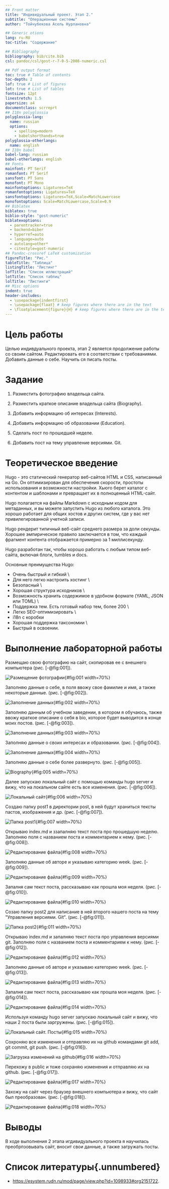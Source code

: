 ```yaml
---
## Front matter
title: "Индивидуальный проект. Этап 2."
subtitle: "Операционные системы"
author: "Тойчубекова Асель Нурлановна"

## Generic otions
lang: ru-RU
toc-title: "Содержание"

## Bibliography
bibliography: bib/cite.bib
csl: pandoc/csl/gost-r-7-0-5-2008-numeric.csl

## Pdf output format
toc: true # Table of contents
toc-depth: 2
lof: true # List of figures
lot: true # List of tables
fontsize: 12pt
linestretch: 1.5
papersize: a4
documentclass: scrreprt
## I18n polyglossia
polyglossia-lang:
  name: russian
  options:
	- spelling=modern
	- babelshorthands=true
polyglossia-otherlangs:
  name: english
## I18n babel
babel-lang: russian
babel-otherlangs: english
## Fonts
mainfont: PT Serif
romanfont: PT Serif
sansfont: PT Sans
monofont: PT Mono
mainfontoptions: Ligatures=TeX
romanfontoptions: Ligatures=TeX
sansfontoptions: Ligatures=TeX,Scale=MatchLowercase
monofontoptions: Scale=MatchLowercase,Scale=0.9
## Biblatex
biblatex: true
biblio-style: "gost-numeric"
biblatexoptions:
  - parentracker=true
  - backend=biber
  - hyperref=auto
  - language=auto
  - autolang=other*
  - citestyle=gost-numeric
## Pandoc-crossref LaTeX customization
figureTitle: "Рис."
tableTitle: "Таблица"
listingTitle: "Листинг"
lofTitle: "Список иллюстраций"
lotTitle: "Список таблиц"
lolTitle: "Листинги"
## Misc options
indent: true
header-includes:
  - \usepackage{indentfirst}
  - \usepackage{float} # keep figures where there are in the text
  - \floatplacement{figure}{H} # keep figures where there are in the text
---
```


# Цель работы

 Целью индивдуального проекта, этап 2 является продолжение работы со своим сайтом. Редактировать его в соответствии с требованиями. Добавить данные о себе. Научить
 ся писать посты.
 
# Задание

1. Разместить фотографию владельца сайта.

2. Разместить краткое описание владельца сайта (Biography).

3. Добавить информацию об интересах (Interests).

4. Добавить информацию об образовании (Education).

5. Сделать пост по прошедшей неделе.

6. Добавить пост на тему управление версиями. Git.

# Теоретическое введение

Hugo - это статический генератор веб-сайтов HTML и CSS, написанный на Go. Он оптимизирован для обеспечения скорости, простоты использования и возможности настройки. Хьюго берет каталог с контентом и шаблонами и превращает их в полноценный HTML-сайт.

Hugo полагается на файлы Markdown с исходным кодом для метаданных, и вы можете запустить Hugo из любого каталога. Это хорошо работает для общих хостов и других систем, где у вас нет привилегированной учетной записи.

Hugo рендерит типичный веб-сайт среднего размера за доли секунды. Хорошее эмпирическое правило заключается в том, что каждый фрагмент контента отображается примерно за 1 миллисекунду.

Hugo разработан так, чтобы хорошо работать с любым типом веб-сайта, включая блоги, tumbles и docs.

Основные преимущества Hugo:

- Очень быстрый и гибкий \
- Для него легко настроить хостинг \
- Безопасный \
- Хорошая структура исходников \
- Возможность хранить содержимое в удобном формате (YAML, JSON или TOML) \
- Поддержка тем. Есть готовый набор тем, более 200 \
- Легко SEO-оптимизировать \
- i18n с коробки
- Хорошая поддержка таксономии \
- Быстрый в освоении. 

# Выполнение лабораторной работы

Размещаю свою фотографию на сайт, скопировав ее с внешнего компьютера (рис. [-@fig:001]).

![Размещение фотографии](image/1.png){#fig:001 width=70%}

Заполняю данные о себе, в поля ввожу свое фамилие и имя, а также некоторые данные. (рис. [-@fig:002]).

![Заполнение данных](image/2.png){#fig:002 width=70%}

Заполняю данным об учебном заведении, в котором я обучаюсь, также ввожу краткое описание о себя в bio, которое будет выводится в конце моих постов. (рис. [-@fig:003]).

![Заполнение данных](image/3.png){#fig:003 width=70%}

Заполняю данные о своих интересах и образовании. (рис. [-@fig:004]).

![Заполнение данных](image/4.png){#fig:004 width=70%}

Заполняю данные о себе более развернуто. (рис. [-@fig:005]).

![Biography](image/5.png){#fig:005 width=70%}

Далее запускаю локальный сайт с помощью команды hugo server и вижу, что на локальном сайте есть все изменения. (рис. [-@fig:006]).

![Локальный сайт](image/5.1.png){#fig:006 width=70%}

Создаю папку post1 в директории post, в ней будут храниться тексты пастов, изображения и др. (рис. [-@fig:007]).

![Папка post1](image/6.png){#fig:007 width=70%}

Открываю index.md  и ззапалняю текст поста про прошедшую неделю. Заполняю поля с названием поста и комментарием к нему. (рис. [-@fig:008]).

![Редактирование файла](image/7.png){#fig:008 width=70%}

Заполняю данные об авторе и указываю категорию week. (рис. [-@fig:009]).

![Редактирование файла](image/8.png){#fig:009 width=70%}

Запалня сам текст поста, рассказываю как прошла моя неделя. (рис. [-@fig:010]).

![Редактирование файла](image/9.png){#fig:010 width=70%}

Созаю папку post2 для написание в ней второго нашего поста на тему "Управления версиями. Git". (рис. [-@fig:011]).

![Папка post2](image/10.png){#fig:011 width=70%}

Открываю index.md  и запалняю текст поста про управления версиями git. Заполняю поля с названием поста и комментарием к нему. (рис. [-@fig:012]).

![Редактирование файла](image/11.png){#fig:012 width=70%}

Заполняю данные об авторе и указываю категорию week. (рис. [-@fig:013]).

![Редактирование файла](image/12.png){#fig:013 width=70%}

Запалня сам текст поста, рассказываю как прошла моя неделя. (рис. [-@fig:014]).

![Редактирование файла](image/13.png){#fig:014 width=70%}

Используя команду hugo server  запускаю локальный сайт и вижу, что наши 2 поста были заргружены. (рис. [-@fig:015]).

![Локальный сайт. Посты](image/14.png){#fig:015 width=70%}

Сохроняю все изменения и отправляю их на github командами git add, git commit, git push. (рис. [-@fig:016]).

![Загрузка изменений на github](image/15.png){#fig:016 width=70%}

Перехожу в public и тоже сохраняю изменения и отправляю их на github. (рис. [-@fig:017]).

![Редактирование файла](image/16.png){#fig:017 width=70%}

Захожу на сайт через браузер внешнего компьютера и вижу, что сайт был преобразован. (рис. [-@fig:018]).

![Редактирование файла](image/17.png){#fig:018 width=70%}

# Выводы

В ходе выполнения 2 этапа игдивидуального проекта я научилась преобрпзовывать сайт, вносит свои данные, а также загружать посты.

# Список литературы{.unnumbered}

- https://esystem.rudn.ru/mod/page/view.php?id=1098933#org2151722.
